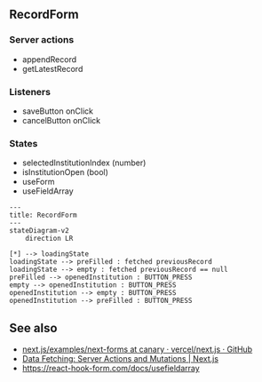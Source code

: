 ## RecordForm
### Server actions
- appendRecord
- getLatestRecord

### Listeners
- saveButton onClick
- cancelButton onClick

### States
- selectedInstitutionIndex (number)
- isInstitutionOpen (bool)
- useForm
- useFieldArray

```mermaid
---
title: RecordForm
---
stateDiagram-v2
    direction LR

[*] --> loadingState
loadingState --> preFilled : fetched previousRecord
loadingState --> empty : fetched previousRecord == null
preFilled --> openedInstitution : BUTTON_PRESS
empty --> openedInstitution : BUTTON_PRESS
openedInstitution --> empty : BUTTON_PRESS
openedInstitution --> preFilled : BUTTON_PRESS
```

## See also
- [next.js/examples/next-forms at canary · vercel/next.js · GitHub](https://github.com/vercel/next.js/tree/canary/examples/next-forms)
- [Data Fetching: Server Actions and Mutations | Next.js](https://nextjs.org/docs/app/building-your-application/data-fetching/server-actions-and-mutations#forms)
- https://react-hook-form.com/docs/usefieldarray